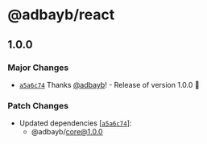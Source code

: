 # @adbayb/react

## 1.0.0

### Major Changes

-   [`a5a6c74`](https://github.com/adbayb/poc-monorepo/commit/a5a6c74ff00e8568ccc258897f953921234ef811) Thanks [@adbayb](https://github.com/adbayb)! - Release of version 1.0.0 🚀

### Patch Changes

-   Updated dependencies [[`a5a6c74`](https://github.com/adbayb/poc-monorepo/commit/a5a6c74ff00e8568ccc258897f953921234ef811)]:
    -   @adbayb/core@1.0.0
